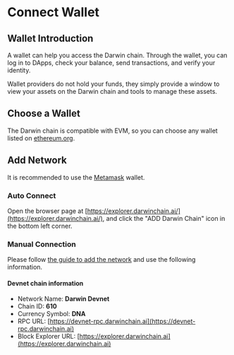 # Connect Wallet

## Wallet Introduction

A wallet can help you access the Darwin chain. Through the wallet, you can log in to DApps, check your balance, send transactions, and verify your identity.&#x20;

Wallet providers do not hold your funds, they simply provide a window to view your assets on the Darwin chain and tools to manage these assets.

## Choose a Wallet

The Darwin chain is compatible with EVM, so you can choose any wallet listed on [ethereum.org](https://ethereum.org/en/wallets/find-wallet/).

## Add Network

It is recommended to use the [Metamask](https://metamask.io/) wallet.

### Auto Connect

Open the browser page at [https://explorer.darwinchain.ai/](https://explorer.darwinchain.ai/), and click the "ADD Darwin Chain" icon in the bottom left corner.

### Manual Connection

Please follow [the guide to add the network](https://support.metamask.io/networks-and-sidechains/managing-networks/how-to-add-a-custom-network-rpc/) and use the following information.

#### Devnet chain information

* Network Name: **Darwin Devnet**
* Chain ID: **610**
* Currency Symbol: **DNA**
* RPC URL:  [https://devnet-rpc.darwinchain.ai](https://devnet-rpc.darwinchain.ai)
* Block Explorer URL: [https://explorer.darwinchain.ai](https://explorer.darwinchain.ai)

